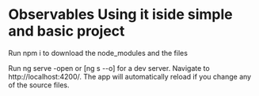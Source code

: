 # Observables Using it iside simple and basic project

Run npm i to download the node_modules and the files

Run ng serve -open or [ng s --o] for a dev server. Navigate to http://localhost:4200/. The app will automatically reload if you change any of the source files.
